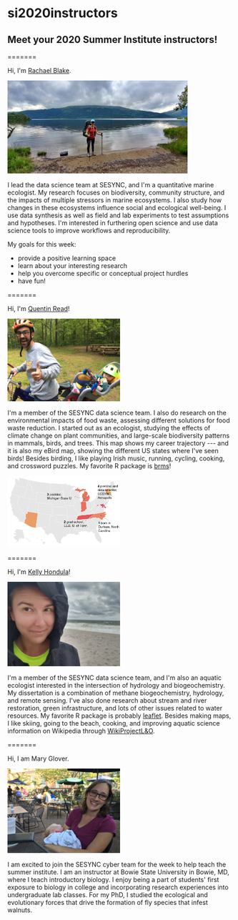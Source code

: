 # si2020instructors

## Meet your 2020 Summer Institute instructors!



=======

Hi, I'm [Rachael Blake](http://rachaeleblake.com).  

<img src="IMG_6589.JPG" height="50%" width="80%" />

I lead the data science team at SESYNC, and I'm a quantitative marine ecologist.  My research focuses on biodiversity, community structure, and the impacts of multiple stressors in marine ecosystems.  I also study how changes in these ecosystems influence social and ecological well-being.  I use data synthesis as well as field and lab experiments to test assumptions and hypotheses.  I'm interested in furthering open science and use data science tools to improve workflows and reproducibility.  

My goals for this week:
- provide a positive learning space
- learn about your interesting research
- help you overcome specific or conceptual project hurdles
- have fun!

=======

Hi, I'm [Quentin Read](http://quentinread.com)!

<img src="qpic.jpg" height="50%" width="50%" alt="Quentin and Vinny" />

I'm a member of the SESYNC data science team. I also do research on the environmental impacts of food waste, assessing different solutions for food waste reduction. I started out as an ecologist, studying the effects of climate change on plant communities, and large-scale biodiversity patterns in mammals, birds, and trees. This map shows my career trajectory --- and it is also my eBird map, showing the different US states where I've seen birds! Besides birding, I like playing Irish music, running, cycling, cooking, and crossword puzzles. My favorite R package is [brms](https://cran.r-project.org/web/packages/brms/vignettes/brms_overview.pdf)!

<img src="qmap.PNG" height="50%" width="50%" alt="Q's map" />

=======

Hi, I'm [Kelly Hondula](https://khondula.github.io/)!

<img src="windybeach.jpg" height="50%" width="50%" alt="Kelly at the beach" />

I'm a member of the SESYNC data science team, and I'm also an aquatic ecologist interested in the intersection of hydrology and biogeochemistry. My dissertation is a combination of methane biogeochemistry, hydrology, and remote sensing. I've also done research about stream and river restoration, green infrastructure, and lots of other issues related to water resources. My favorite R package is probably [leaflet](https://rstudio.github.io/leaflet/). Besides making maps, I like skiing, going to the beach, cooking, and improving aquatic science information on Wikipedia through [WikiProjectL&O](https://twitter.com/WikiProjectLO). 

=======

Hi, I am Mary Glover.

<img src="M_pic.jpg" height="50%" width="50%" alt="Mary and baby Vinny" />

I am excited to join the SESYNC cyber team for the week to help teach the summer institute. I am an instructor at Bowie State University in Bowie, MD, where I teach introductory biology. I enjoy being a part of students' first exposure to biology in college and incorporating research experiences into undergraduate lab classes. For my PhD, I studied the ecological and evolutionary forces that drive the formation of fly species that infest walnuts. 


